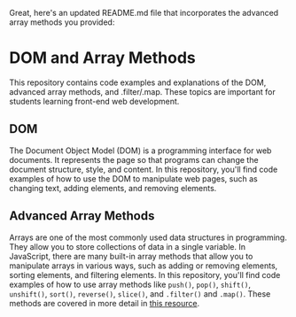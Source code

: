 Great, here's an updated README.md file that incorporates the advanced array methods you provided:

# DOM and Array Methods

This repository contains code examples and explanations of the DOM, advanced array methods, and .filter/.map. These topics are important for students learning front-end web development.

## DOM

The Document Object Model (DOM) is a programming interface for web documents. It represents the page so that programs can change the document structure, style, and content. In this repository, you'll find code examples of how to use the DOM to manipulate web pages, such as changing text, adding elements, and removing elements.

## Advanced Array Methods

Arrays are one of the most commonly used data structures in programming. They allow you to store collections of data in a single variable. In JavaScript, there are many built-in array methods that allow you to manipulate arrays in various ways, such as adding or removing elements, sorting elements, and filtering elements. In this repository, you'll find code examples of how to use array methods like `push()`, `pop()`, `shift()`, `unshift()`, `sort()`, `reverse()`, `slice()`, and `.filter()` and `.map()`. These methods are covered in more detail in [this resource](https://github.com/savvy-coders/sc-curriculum/blob/master/Section05/5.2-AdvancedArrayMethods.md).
